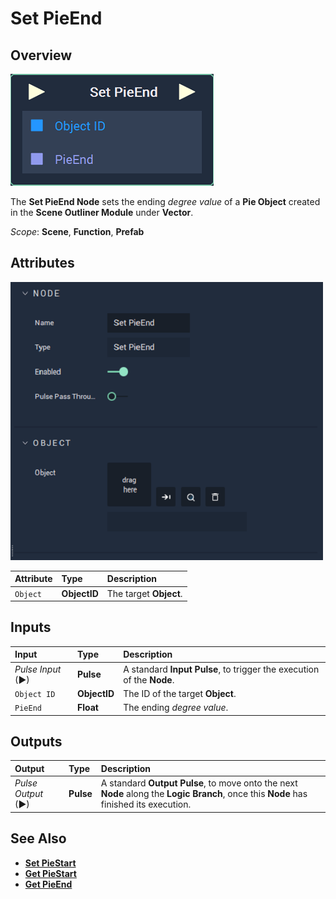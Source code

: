 # Set PieEnd

## Overview

![The Set PieEnd Node.](../../../../.gitbook/assets/node-set-pieend.png)

The **Set PieEnd Node** sets the ending _degree value_ of a **Pie Object** created in the **Scene Outliner Module** under **Vector**.

*Scope*: **Scene**, **Function**, **Prefab**

## Attributes

![The Set PieEnd Node Attributes.](../../../../.gitbook/assets/node-set-pieend-attr.png)

| Attribute | Type | Description |
| :--- | :--- | :--- |
| `Object` | **ObjectID** | The target **Object**. |

## Inputs

| Input | Type | Description |
| :--- | :--- | :--- |
| _Pulse Input_ \(►\) | **Pulse** | A standard **Input Pulse**, to trigger the execution of the **Node**. |
| `Object ID` | **ObjectID** | The ID of the target **Object**. |
| `PieEnd` | **Float** | The ending _degree value_. |

## Outputs

| Output | Type | Description |
| :--- | :--- | :--- |
| _Pulse Output_ \(►\) | **Pulse** | A standard **Output Pulse**, to move onto the next **Node** along the **Logic Branch**, once this **Node** has finished its execution. |

## See Also

* [**Set PieStart**](setpiestart.md)
* [**Get PieStart**](getpiestart.md)
* [**Get PieEnd**](getpieend.md)


